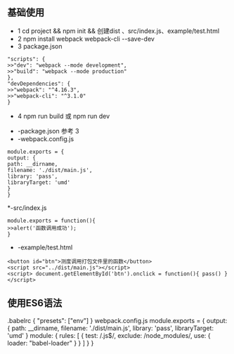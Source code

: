 ## 基础使用
- 1 cd project  &&  npm init  &&  创建dist 、src/index.js、example/test.html
- 2 npm install webpack webpack-cli --save-dev
- 3 package.json
```
"scripts": {
>>"dev": "webpack --mode development",
>>"build": "webpack --mode production"
},
"devDependencies": {
>>"webpack": "^4.16.3",
>>"webpack-cli": "^3.1.0"
}
```
- 4 npm run build 或 npm run dev

* -package.json
参考 3
* -webpack.config.js
```
module.exports = {
output: {
path: __dirname,
filename: './dist/main.js',
library: 'pass',
libraryTarget: 'umd'
}
}
```
*-src/index.js
```
module.exports = function(){
>>alert('函数调用成功');
}
```
* -example/test.html
```
<button id="btn">测度调用打包文件里的函数</button>
<script src="../dist/main.js"></script>
<script> document.getElementById('btn').onclick = function(){ pass() } </script>
```

## 使用ES6语法
.babelrc
{
"presets": ["env"]
}
webpack.config.js
module.exports = {
output: {
path: __dirname,
filename: './dist/main.js',
library: 'pass',
libraryTarget: 'umd'
}
module: {
rules: [
{
test: /\.js$/,
exclude: /node_modules/,
use: {
loader: "babel-loader"
}
}
]
}
}
